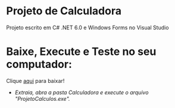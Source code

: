 # Projeto de Calculadora
Projeto escrito em C# .NET 6.0 e Windows Forms no Visual Studio
# Baixe, Execute e Teste no seu computador:
Clique [aqui](https://github.com/Nxages/projeto-calculadora/raw/master/Calculadora.rar) para baixar!
- *Extraia, abra a pasta Calculadora e execute o arquivo "ProjetoCalculos.exe".*
